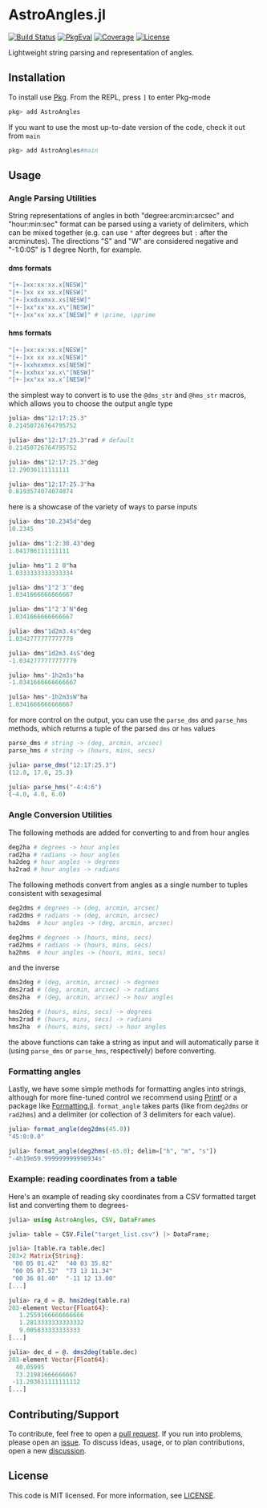 # AstroAngles.jl

[![Build Status](https://github.com/JuliaAstro/AstroAngles.jl/workflows/CI/badge.svg)](https://github.com/JuliaAstro/AstroAngles.jl/actions)
[![PkgEval](https://juliaci.github.io/NanosoldierReports/pkgeval_badges/A/AstroAngles.svg)](https://juliaci.github.io/NanosoldierReports/pkgeval_badges/report.html)
[![Coverage](https://codecov.io/gh/JuliaAstro/AstroAngles.jl/branch/main/graph/badge.svg)](https://codecov.io/gh/JuliaAstro/AstroAngles.jl)
[![License](https://img.shields.io/badge/License-MIT-yellow.svg)](https://opensource.org/licenses/MIT)

Lightweight string parsing and representation of angles.

## Installation

To install use [Pkg](https://julialang.github.io/Pkg.jl/v1/managing-packages/). From the REPL, press `]` to enter Pkg-mode

```julia
pkg> add AstroAngles
```

If you want to use the most up-to-date version of the code, check it out from `main`

```julia
pkg> add AstroAngles#main
```

## Usage

### Angle Parsing Utilities

String representations of angles in both "degree:arcmin:arcsec" and  "hour:min:sec" format can be parsed using a variety of delimiters, which can be mixed together (e.g. can use `°` after degrees but `:` after the arcminutes). The directions "S" and "W" are considered negative and "-1:0:0S" is 1 degree North, for example.

#### dms formats

```julia
"[+-]xx:xx:xx.x[NESW]"
"[+-]xx xx xx.x[NESW]"
"[+-]xxdxxmxx.xs[NESW]"
"[+-]xx°xx'xx.x\"[NESW]"
"[+-]xx°xx′xx.x″[NESW]" # \prime, \pprime
```

#### hms formats

```julia
"[+-]xx:xx:xx.x[NESW]"
"[+-]xx xx xx.x[NESW]"
"[+-]xxhxxmxx.xs[NESW]"
"[+-]xxhxx'xx.x\"[NESW]"
"[+-]xx°xx′xx.x″[NESW]"
```

the simplest way to convert is to use the `@dms_str` and `@hms_str` macros, which allows you to choose the output angle type

```julia
julia> dms"12:17:25.3"
0.21450726764795752

julia> dms"12:17:25.3"rad # default
0.21450726764795752

julia> dms"12:17:25.3"deg
12.29036111111111

julia> dms"12:17:25.3"ha
0.8193574074074074
```

here is a showcase of the variety of ways to parse inputs

```julia
julia> dms"10.2345d"deg
10.2345

julia> dms"1:2:30.43"deg
1.041786111111111

julia> hms"1 2 0"ha
1.0333333333333334

julia> dms"1°2′3″"deg
1.0341666666666667

julia> dms"1°2′3″N"deg
1.0341666666666667

julia> dms"1d2m3.4s"deg
1.0342777777777779

julia> dms"1d2m3.4sS"deg
-1.0342777777777779

julia> hms"-1h2m3s"ha
-1.0341666666666667

julia> hms"-1h2m3sW"ha
1.0341666666666667
```

for more control on the output, you can use the `parse_dms` and `parse_hms` methods, which returns a tuple of the parsed `dms` or `hms` values

```julia
parse_dms # string -> (deg, arcmin, arcsec)
parse_hms # string -> (hours, mins, secs)
```

```julia
julia> parse_dms("12:17:25.3")
(12.0, 17.0, 25.3)

julia> parse_hms("-4:4:6")
(-4.0, 4.0, 6.0)
```

### Angle Conversion Utilities

The following methods are added for converting to and from hour angles

```julia
deg2ha # degrees -> hour angles
rad2ha # radians -> hour angles
ha2deg # hour angles -> degrees
ha2rad # hour angles -> radians
```

The following methods convert from angles as a single number to tuples consistent with sexagesimal

```julia
deg2dms # degrees -> (deg, arcmin, arcsec)
rad2dms # radians -> (deg, arcmin, arcsec)
ha2dms  # hour angles -> (deg, arcmin, arcsec)

deg2hms # degrees -> (hours, mins, secs)
rad2hms # radians -> (hours, mins, secs)
ha2hms  # hour angles -> (hours, mins, secs)
```

and the inverse

```julia
dms2deg # (deg, arcmin, arcsec) -> degrees
dms2rad # (deg, arcmin, arcsec) -> radians
dms2ha  # (deg, arcmin, arcsec) -> hour angles

hms2deg # (hours, mins, secs) -> degrees
hms2rad # (hours, mins, secs) -> radians
hms2ha  # (hours, mins, secs) -> hour angles
```

the above functions can take a string as input and will automatically parse it (using `parse_dms` or `parse_hms`, respectively) before converting.

### Formatting angles

Lastly, we have some simple methods for formatting angles into strings, although for more fine-tuned control we recommend using [Printf](https://docs.julialang.org/en/v1/stdlib/Printf/) or a package like [Formatting.jl](https://github.com/JuliaIO/Formatting.jl). `format_angle` takes parts (like from `deg2dms` or `rad2hms`) and a delimiter (or collection of 3 delimiters for each value).

```julia
julia> format_angle(deg2dms(45.0))
"45:0:0.0"

julia> format_angle(deg2hms(-65.0); delim=["h", "m", "s"])
"-4h19m59.999999999998934s"
```

### Example: reading coordinates from a table

Here's an example of reading sky coordinates from a CSV formatted target list and converting them to degrees-

```julia
julia> using AstroAngles, CSV, DataFrames

julia> table = CSV.File("target_list.csv") |> DataFrame;

julia> [table.ra table.dec]
203×2 Matrix{String}:
 "00 05 01.42"  "40 03 35.82"
 "00 05 07.52"  "73 13 11.34"
 "00 36 01.40"  "-11 12 13.00"
[...]

julia> ra_d = @. hms2deg(table.ra)
203-element Vector{Float64}:
   1.2559166666666666
   1.2813333333333332
   9.005833333333333
[...]

julia> dec_d = @. dms2deg(table.dec)
203-element Vector{Float64}:
  40.05995
  73.21981666666667
 -11.203611111111112
[...]
```

## Contributing/Support

To contribute, feel free to open a [pull request](https://github.com/JuliaAstro/AstroAngles.jl/pulls). If you run into problems, please open an [issue](https://github.com/JuliaAstro/AstroAngles.jl/issues). To discuss ideas, usage, or to plan contributions, open a new [discussion](https://github.com/JuliaAstro/AstroAngles.jl/discussions).

## License

This code is MIT licensed. For more information, see [LICENSE](LICENSE).
